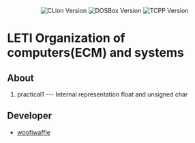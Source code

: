 <p align = "center">
  <img src = "https://img.shields.io/badge/CLion-202023.2.1-green" alt = "CLion Version">
  <img src = "https://img.shields.io/badge/DOSBox-0.74.3-blue" alt = "DOSBox Version">
  <img src = "https://img.shields.io/badge/TurboC%2B%2B-1.01-blue" alt = "TCPP Version">
</p>

# LETI Organization of computers(ECM) and systems

## About

1. practical1 --- Internal representation float and unsigned char
 
 ## Developer

*  [woofiwaffle](https://github.com/woofiwaffle)
